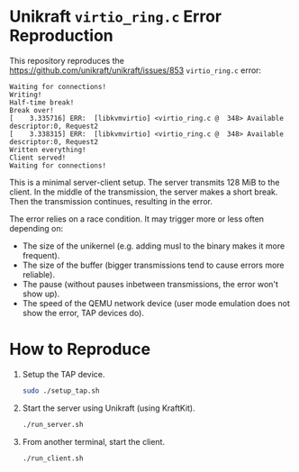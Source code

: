 # Unikraft `virtio_ring.c` Error Reproduction

This repository reproduces the https://github.com/unikraft/unikraft/issues/853 `virtio_ring.c` error:

```terminal
Waiting for connections!
Writing!
Half-time break!
Break over!
[    3.335716] ERR:  [libkvmvirtio] <virtio_ring.c @  348> Available descriptor:0, Request2
[    3.338315] ERR:  [libkvmvirtio] <virtio_ring.c @  348> Available descriptor:0, Request2
Written everything!
Client served!
Waiting for connections!
```

This is a minimal server-client setup.
The server transmits 128 MiB to the client.
In the middle of the transmission, the server makes a short break.
Then the transmission continues, resulting in the error.

The error relies on a race condition.
It may trigger more or less often depending on:
- The size of the unikernel (e.g. adding musl to the binary makes it more frequent).
- The size of the buffer (bigger transmissions tend to cause errors more reliable).
- The pause (without pauses inbetween transmissions, the error won't show up).
- The speed of the QEMU network device (user mode emulation does not show the error, TAP devices do).

# How to Reproduce

1. Setup the TAP device.
   ```bash
   sudo ./setup_tap.sh
   ```
2. Start the server using Unikraft (using KraftKit).
   ```bash
   ./run_server.sh
   ```
3. From another terminal, start the client.
   ```bash
   ./run_client.sh
   ```
